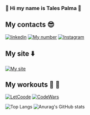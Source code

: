 ### 👋 Hi my name is Tales Palma 🐺
## My contacts 😎
[![linkedin](https://img.shields.io/badge/LinkedIn-0077B5?style=for-the-badge&logo=linkedin&logoColor=white)](https://www.linkedin.com/in/tales-palma-b664491aa/)
[![My number](https://img.shields.io/badge/WhatsApp-25D366?style=for-the-badge&logo=whatsapp&logoColor=white)](https://wa.me/5535991395632)
[![Instagram](https://img.shields.io/badge/Instagram-E4405F?style=for-the-badge&logo=instagram&logoColor=black)](https://www.instagram.com/tales_dev/) 
## My site ⬇️
[![My site](https://img.shields.io/badge/Vercel-000000?style=for-the-badge&logo=vercel&logoColor=white)](https://kobweb-upado-431o.vercel.app/) 
## My workouts 💪 🦍
[![LetCoode](https://img.shields.io/badge/-LeetCode-FFA116?style=for-the-badge&logo=LeetCode&logoColor=black)](https://leetcode.com/TalesReal/)
[![CodeWars](https://img.shields.io/badge/Codewars-B1361E?style=for-the-badge&logo=Codewars&logoColor=white)](https://www.codewars.com/users/TalesPalma)

![Top Langs](https://github-readme-stats.vercel.app/api/top-langs/?username=VitorSouza&hide_progress=false&theme=tokyonight)
![Anurag's GitHub stats](https://github-readme-stats.vercel.app/api?username=TalesPalma&show_icons=true&theme=tokyonight)


